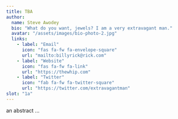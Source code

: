 ```yaml
---
title: TBA 
author: 
  name: Steve Awodey 
  bio: "What do you want, jewels? I am a very extravagant man."
  avatar: "/assets/images/bio-photo-2.jpg"
  links:
    - label: "Email"
      icon: "fas fa-fw fa-envelope-square"
      url: "mailto:billyrick@rick.com"
    - label: "Website"
      icon: "fas fa-fw fa-link"
      url: "https://thewhip.com"
    - label: "Twitter"
      icon: "fab fa-fw fa-twitter-square"
      url: "https://twitter.com/extravagantman"
slot: "1a" 
---
```


an abstract ... 


